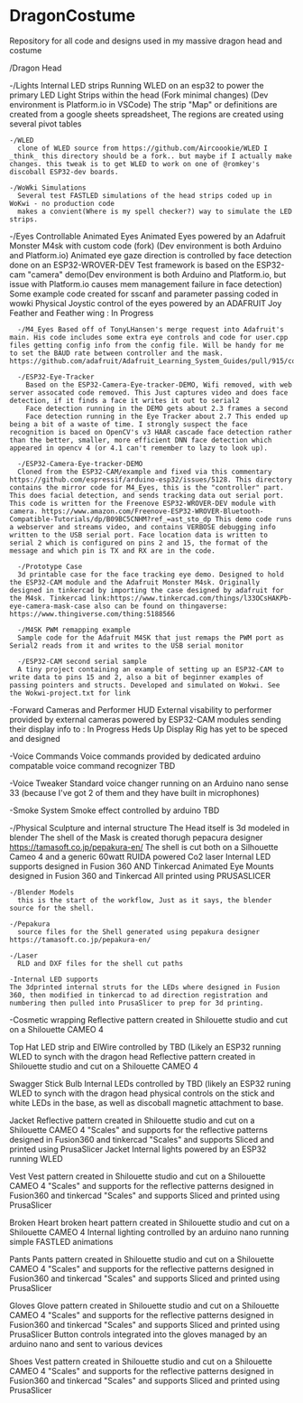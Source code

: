# DragonCostume 
Repository for all code and designs used in my massive dragon head and costume

/Dragon Head 

  -/Lights 
    Internal LED strips
    Running WLED on an esp32 to power the primary LED Light Strips within the head (Fork minimal changes) (Dev environment is Platform.io in VSCode)
    The strip "Map" or definitions are created from a google sheets spreadsheet, The regions are created using several pivot tables

    -/WLED
      clone of WLED source from https://github.com/Aircoookie/WLED I _think_ this directory should be a fork.. but maybe if I actually make changes. this tweak is to get WLED to work on one of @romkey's discoball ESP32-dev boards. 

    -/WoWki Simulations
      Several test FASTLED simulations of the head strips coded up in WoKwi - no production code
      makes a convient(Where is my spell checker?) way to simulate the LED strips.

  -/Eyes Controllable Animated Eyes
    Animated Eyes powered by an Adafruit Monster M4sk with custom code (fork) (Dev environment is both Arduino and Platform.io)
    Animated eye gaze direction is controlled by face detection done on an ESP32-WROVER-DEV Test framework is based on the ESP32-cam "camera" demo(Dev environment is both Arduino and Platform.io, but issue with Platform.io causes mem management failure in face detection)
    Some example code created for sscanf and parameter passing coded in wowki
    Physical Joystic control of the eyes powered by an ADAFRUIT Joy Feather and Feather wing : In Progress

      -/M4_Eyes Based off of TonyLHansen's merge request into Adafruit's main. His code includes some extra eye controls and code for user.cpp files getting config info from the config file. Will be handy for me to set the BAUD rate between controller and the mask. https://github.com/adafruit/Adafruit_Learning_System_Guides/pull/915/commits/2b4827c8276a8fa8b2f16dbccf2c00a39fa4a631
    
      -/ESP32-Eye-Tracker
        Based on the ESP32-Camera-Eye-tracker-DEMO, Wifi removed, with web server assocated code removed. This Just captures video and does face detection, if it finds a face it writes it out to serial2
        Face detection running in the DEMO gets about 2.3 frames a second
        Face detection running in the Eye Tracker about 2.7 This ended up being a bit of a waste of time. I strongly suspect the face recognition is baced on OpenCV's v3 HAAR cascade face detection rather than the better, smaller, more efficient DNN face detection which appeared in opencv 4 (or 4.1 can't remember to lazy to look up). 

      -/ESP32-Camera-Eye-tracker-DEMO
      Cloned from the ESP32-CAM/example and fixed via this commentary https://github.com/espressif/arduino-esp32/issues/5128. This directory contains the mirror code for M4_Eyes, this is the "controller" part. This does facial detection, and sends tracking data out serial port. This code is written for the Freenove ESP32-WROVER-DEV module with camera. https://www.amazon.com/Freenove-ESP32-WROVER-Bluetooth-Compatible-Tutorials/dp/B09BC5CNHM?ref_=ast_sto_dp This demo code runs a webserver and streams video, and contains VERBOSE debugging info written to the USB serial port. Face location data is written to serial 2 which is configured on pins 2 and 15, the format of the message and which pin is TX and RX are in the code. 

      -/Prototype Case
      3d printable case for the face tracking eye demo. Designed to hold the ESP32-CAM module and the Adafruit Monster M4sk. Originally designed in tinkercad by importing the case designed by adafruit for the M4sk. Tinkercad link:https://www.tinkercad.com/things/l33OCsHAKPb-eye-camera-mask-case also can be found on thingaverse: https://www.thingiverse.com/thing:5188566

      -/M4SK PWM remapping example
      Sample code for the Adafruit M4SK that just remaps the PWM port as Serial2 reads from it and writes to the USB serial monitor

      -/ESP32-CAM second serial sample
      A tiny project containing an example of setting up an ESP32-CAM to write data to pins 15 and 2, also a bit of beginner examples of passing pointers and structs. Developed and simulated on Wokwi. See the Wokwi-project.txt for link
  
  
  -Forward Cameras and Performer HUD
    External visability to performer provided by external cameras powered by ESP32-CAM modules sending their display info to : In Progress
    Heds Up Display Rig has yet to be speced and designed
    
  -Voice Commands
    Voice commands provided by dedicated arduino compatable voice command recognizer TBD
  
  -Voice Tweaker
    Standard voice changer running on an Arduino nano sense 33 (because I've got 2 of them and they have built in microphones)
    
  -Smoke System
    Smoke effect controlled by arduino TBD

  -/Physical 
    Sculpture and internal structure
    The Head itself is 3d modeled in blender
    The shell of the Mask is created thorugh pepacura designer https://tamasoft.co.jp/pepakura-en/
    The shell is cut both on a Silhouette Cameo 4 and a generic 60watt RUIDA powered Co2 laser
    Internal LED supports designed in Fusion 360 AND Tinkercad
    Animated Eye Mounts designed in Fusion 360 and Tinkercad
    All printed using PRUSASLICER

    -/Blender Models
      this is the start of the workflow, Just as it says, the blender source for the shell.
    
    -/Pepakura
      source files for the Shell generated using pepakura designer https://tamasoft.co.jp/pepakura-en/

    -/Laser
      RLD and DXF files for the shell cut paths

    -Internal LED supports
    The 3dprinted internal struts for the LEDs where designed in Fusion 360, then modified in tinkercad to ad direction registration and numbering then pulled into PrusaSlicer to prep for 3d printing. 



  -Cosmetic wrapping
    Reflective pattern created in Shilouette studio and cut on a Shilouette CAMEO 4
    
Top Hat
    LED strip and ElWire controlled by TBD (Likely an ESP32 running WLED to synch with the dragon head
    Reflective pattern created in Shilouette studio and cut on a Shilouette CAMEO 4
    
Swagger Stick
    Bulb Internal LEDs controlled by TBD (likely an ESP32 runing WLED to synch with the dragon head
    physical controls on the stick and white LEDs in the base, as well as discoball magnetic attachment to base. 
    
Jacket
    Reflective pattern created in Shilouette studio and cut on a Shilouette CAMEO 4
    "Scales" and supports for the reflective patterns designed in Fusion360 and tinkercad
    "Scales" and supports Sliced and printed using PrusaSlicer
    Jacket Internal lights powered by an ESP32 running WLED
    
Vest
    Vest pattern created in Shilouette studio and cut on a Shilouette CAMEO 4
    "Scales" and supports for the reflective patterns designed in Fusion360 and tinkercad
    "Scales" and supports Sliced and printed using PrusaSlicer
    
Broken Heart
    broken heart pattern created in Shilouette studio and cut on a Shilouette CAMEO 4
    Internal lighting controlled by an arduino nano running simple FASTLED animations
    
Pants
    Pants pattern created in Shilouette studio and cut on a Shilouette CAMEO 4
    "Scales" and supports for the reflective patterns designed in Fusion360 and tinkercad
    "Scales" and supports Sliced and printed using PrusaSlicer

Gloves
    Glove pattern created in Shilouette studio and cut on a Shilouette CAMEO 4
    "Scales" and supports for the reflective patterns designed in Fusion360 and tinkercad
    "Scales" and supports Sliced and printed using PrusaSlicer
    Button controls integrated into the gloves managed by an arduino nano and sent to various devices

Shoes
    Vest pattern created in Shilouette studio and cut on a Shilouette CAMEO 4
    "Scales" and supports for the reflective patterns designed in Fusion360 and tinkercad
    "Scales" and supports Sliced and printed using PrusaSlicer

 

